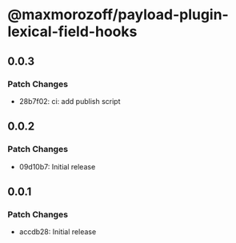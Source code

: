 # @maxmorozoff/payload-plugin-lexical-field-hooks

## 0.0.3

### Patch Changes

- 28b7f02: ci: add publish script

## 0.0.2

### Patch Changes

- 09d10b7: Initial release

## 0.0.1

### Patch Changes

- accdb28: Initial release
